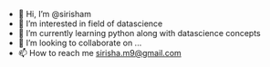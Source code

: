 - 👋 Hi, I’m @sirisham
- 👀 I’m interested in field of datascience
- 🌱 I’m currently learning python along with datascience concepts
- 💞️ I’m looking to collaborate on ...
- 📫 How to reach me sirisha.m9@gmail.com

<!---
sirisham/sirisham is a ✨ special ✨ repository because its `README.md` (this file) appears on your GitHub profile.
You can click the Preview link to take a look at your changes.
--->
